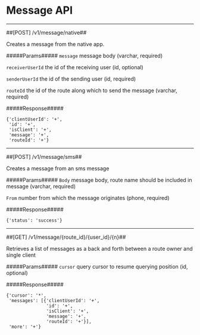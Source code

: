 # Message API 

------------
##[POST] /v1/message/native##

Creates a message from the native app.

#####Params#####
`message` message body (varchar, required)

`receiverUserId` the id of the receiving user (id, optional)

`senderUserId` the id of the sending user (id, required)

`routeId` the id of the route along which to send the message (varchar, required)

#####Response#####

~~~~
{'clientUserId': '+',
 'id': '+',
 'isClient': '+',
 'message': '+',
 'routeId': '+'}
~~~~

------------
##[POST] /v1/message/sms##

Creates a message from an sms message

#####Params#####
`Body` message body, route name should be included in message (varchar, required)

`From` number from which the message originates (phone, required)

#####Response#####

~~~~
{'status': 'success'}
~~~~

------------
##[GET] /v1/message/{route_id}/{user_id}/{n}##

Retrieves a list of messages as a back and forth between a route owner and single client

#####Params#####
`cursor` query cursor to resume querying position (id, optional)

#####Response#####

~~~~
{'cursor': '*',
 'messages': [{'clientUserId': '+',
               'id': '+',
               'isClient': '+',
               'message': '+',
               'routeId': '+'}],
 'more': '+'}
~~~~

